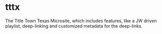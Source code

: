 # tttx
The Title Town Texas Microsite, which includes features, like a JW driven playlist, deep-linking and customized metadata for the deep-links.
